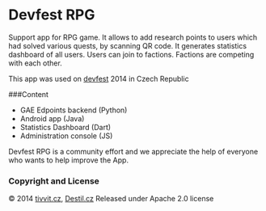 # Devfest RPG

Support app for RPG game. It allows to add research points to users which had solved various quests, by scanning QR code. It generates statistics dashboard of all users.
Users can join to factions. Factions are competing with each other. 
 
This app was used on [devfest](http://devfest.cz) 2014 in Czech Republic

###Content
* GAE Edpoints backend (Python)
* Android app (Java)
* Statistics Dashboard (Dart)
* Administration console (JS)

Devfest RPG is a community effort and we appreciate the help of everyone who wants to help improve the App.

### Copyright and License 

&copy; 2014 [tivvit.cz](http://tivvit.cz), [Destil.cz](http://destil.cz)
Released under Apache 2.0 license
